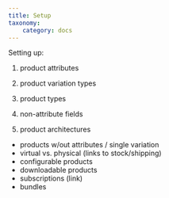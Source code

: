```yaml
---
title: Setup
taxonomy:
    category: docs
---
```


Setting up:

1. product attributes

2. product variation types

3. product types

4. non-attribute fields

5. product architectures

- products w/out attributes / single variation
- virtual vs. physical (links to stock/shipping)
- configurable products
- downloadable products
- subscriptions (link)
- bundles
